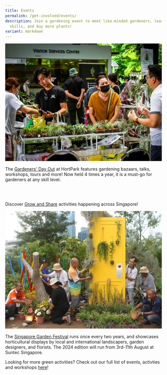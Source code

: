 ```yaml
---
title: Events
permalink: /get-involved/events/
description: Join a gardening event to meet like-minded gardeners, learn new
  skills, and buy more plants!
variant: markdown
---
```

<img title="The marketplace at Gardener's Day Out. Photo by NParks." src="/images/Gardeners/gdo%20marketplace%20(4).jpg">
<p>The <a href="https://www.nparks.gov.sg/gdo">Gardeners' Day Out</a> at HortPark features gardening bazaars, talks, workshops, tours and more! Now held 4 times a year, it is a must-go for gardeners at any skill level.</p>
<br><br>


<p>Discover <a href="/grow-and-share-initiative/">Grow and Share</a> activities happening across Singapore!</p>

<img title="Community Gardeners from the Northwest CDC arranging plants in their show garden at the 2016 edition of the Singapore Garden Festival. Photo by NParks." src="/images/Gardeners/GeneralMaintainence_JacChua%20(11).jpg">
<p>The <a href="https://sgf.nparks.gov.sg/">Singapore Garden Festival</a> runs once every two years, and showcases horticultural displays by local and international landscapers, garden designers, and florists. The 2024 edition will run from 3rd-11th August at Suntec Singapore.</p>
<p>Looking for more green activities? Check out our full list of events, activties and workshops <a href="https://www.nparks.gov.sg/visit/events">here</a>!</p>